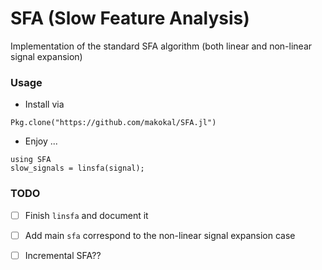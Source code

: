 # SFA (Slow Feature Analysis)

Implementation of the standard SFA algorithm (both linear and non-linear signal expansion)

### Usage
* Install via
```
Pkg.clone("https://github.com/makokal/SFA.jl")
```
* Enjoy ...
```
using SFA
slow_signals = linsfa(signal);
```

### TODO
- [ ] Finish `linsfa` and document it
- [ ] Add main `sfa` correspond to the non-linear signal expansion case
- [ ] Incremental SFA??

